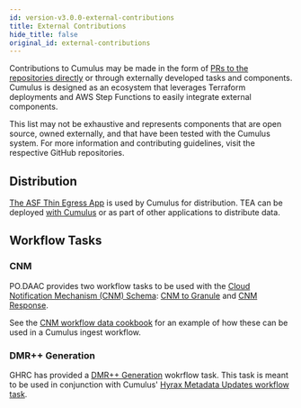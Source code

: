 ```yaml
---
id: version-v3.0.0-external-contributions
title: External Contributions
hide_title: false
original_id: external-contributions
---
```


Contributions to Cumulus may be made in the form of [PRs to the repositories directly](https://github.com/nasa/cumulus/blob/master/CONTRIBUTING.md) or through externally developed tasks and components. Cumulus is designed as an ecosystem that leverages Terraform deployments and AWS Step Functions to easily integrate external components.

This list may not be exhaustive and represents components that are open source, owned externally,  and that have been tested with the Cumulus system. For more information and contributing guidelines, visit the respective GitHub repositories.

## Distribution

[The ASF Thin Egress App](https://github.com/asfadmin/thin-egress-app#welcome-to-tea---the-thin-egress-app) is used by Cumulus for distribution. TEA can be deployed [with Cumulus](../deployment/thin_egress_app) or as part of other applications to distribute data.

## Workflow Tasks

### CNM

PO.DAAC provides two workflow tasks to be used with the [Cloud Notification Mechanism (CNM) Schema](https://github.com/podaac/cloud-notification-message-schema#cumulus-sns-schema): [CNM to Granule](https://github.com/podaac/cumulus-cnm-to-granule#cnm-to-granule-task) and [CNM Response](https://github.com/podaac/cumulus-cnm-response-task#cnm-response-task).

See the [CNM workflow data cookbook](../data-cookbooks/cnm-workflow) for an example of how these can be used in a Cumulus ingest workflow.

### DMR++ Generation

GHRC has provided a [DMR++ Generation](https://github.com/ghrcdaac/dmrpp-generator#overview) wokrflow task. This task is meant to be used in conjunction with Cumulus' [Hyrax Metadata Updates workflow task](https://github.com/nasa/cumulus/tree/master/tasks/hyrax-metadata-updates#cumulushyrax-metadata-updates).
